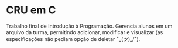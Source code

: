# CRU em C
Trabalho final de Introdução à Programação. Gerencia alunos em um arquivo da turma,
permitindo adicionar, modificar e visualizar (as especificações não pediam opção de
deletar  ¯\_(ツ)_/¯).
